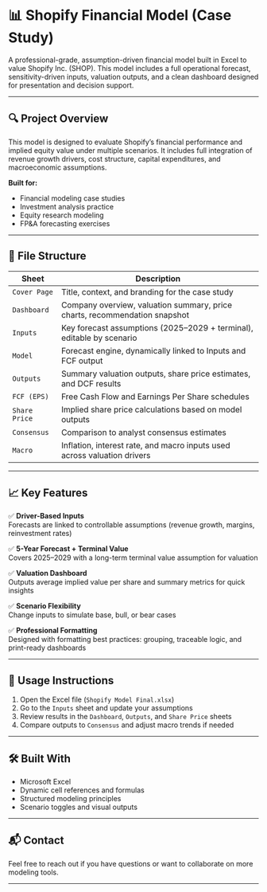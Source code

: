 # 📊 Shopify Financial Model (Case Study)

A professional-grade, assumption-driven financial model built in Excel to value Shopify Inc. (SHOP). This model includes a full operational forecast, sensitivity-driven inputs, valuation outputs, and a clean dashboard designed for presentation and decision support.

---

## 🔍 Project Overview

This model is designed to evaluate Shopify’s financial performance and implied equity value under multiple scenarios. It includes full integration of revenue growth drivers, cost structure, capital expenditures, and macroeconomic assumptions.

**Built for:**  
- Financial modeling case studies  
- Investment analysis practice  
- Equity research modeling  
- FP&A forecasting exercises  

---

## 🧱 File Structure

| Sheet         | Description                                                                 |
|---------------|-----------------------------------------------------------------------------|
| `Cover Page`  | Title, context, and branding for the case study                            |
| `Dashboard`   | Company overview, valuation summary, price charts, recommendation snapshot |
| `Inputs`      | Key forecast assumptions (2025–2029 + terminal), editable by scenario       |
| `Model`       | Forecast engine, dynamically linked to Inputs and FCF output                |
| `Outputs`     | Summary valuation outputs, share price estimates, and DCF results           |
| `FCF (EPS)`   | Free Cash Flow and Earnings Per Share schedules                             |
| `Share Price` | Implied share price calculations based on model outputs                     |
| `Consensus`   | Comparison to analyst consensus estimates                                   |
| `Macro`       | Inflation, interest rate, and macro inputs used across valuation drivers    |

---

## 📈 Key Features

✅ **Driver-Based Inputs**  
Forecasts are linked to controllable assumptions (revenue growth, margins, reinvestment rates)

✅ **5-Year Forecast + Terminal Value**  
Covers 2025–2029 with a long-term terminal value assumption for valuation

✅ **Valuation Dashboard**  
Outputs average implied value per share and summary metrics for quick insights

✅ **Scenario Flexibility**  
Change inputs to simulate base, bull, or bear cases

✅ **Professional Formatting**  
Designed with formatting best practices: grouping, traceable logic, and print-ready dashboards

---

## 📂 Usage Instructions

1. Open the Excel file (`Shopify Model Final.xlsx`)
2. Go to the `Inputs` sheet and update your assumptions
3. Review results in the `Dashboard`, `Outputs`, and `Share Price` sheets
4. Compare outputs to `Consensus` and adjust macro trends if needed

---

## 🛠 Built With

- Microsoft Excel
- Dynamic cell references and formulas
- Structured modeling principles
- Scenario toggles and visual outputs

---

## 📬 Contact

Feel free to reach out if you have questions or want to collaborate on more modeling tools.

---

